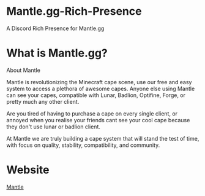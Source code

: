 # Mantle.gg-Rich-Presence
A Discord Rich Presence for Mantle.gg

# What is Mantle.gg?
About Mantle

Mantle is revolutionizing the Minecraft cape scene, use our free and easy system to access a plethora of awesome capes. Anyone else using Mantle can see your capes, compatible with Lunar, Badlion, Optifine, Forge, or pretty much any other client.

Are you tired of having to purchase a cape on every single client, or annoyed when you realise your friends cant see your cool cape because they don't use lunar or badlion client.

At Mantle we are truly building a cape system that will stand the test of time, with focus on quality, stability, compatibility, and community.

# Website
[Mantle]("https://mantle.gg/")
